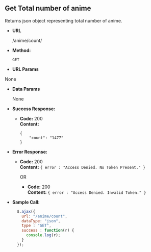 **Get Total number of anime**
----
  Returns json object representing total number of anime.

* **URL**

  /anime/count/

* **Method:**

  `GET`

*  **URL Params**

  None

* **Data Params**

  None

* **Success Response:**

  * **Code:** 200 <br />
    **Content:**
    ```
    {
        "count": "1477"
    }
    ```

* **Error Response:**

  * **Code:** 200 <br />
    **Content:** `{ error : "Access Denied. No Token Present." }`

    OR

    * **Code:** 200 <br />
      **Content:** `{ error : "Access Denied. Invalid Token." }`

* **Sample Call:**

  ```javascript
    $.ajax({
      url: "/anime/count",
      dataType: "json",
      type : "GET",
      success : function(r) {
        console.log(r);
      }
    });
  ```
